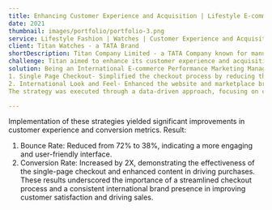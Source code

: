 ```yaml
---
title: Enhancing Customer Experience and Acquisition | Lifestyle E-commerce
date: 2021
thumbnail: images/portfolio/portfolio-3.png
service: Lifestyle Fashion | Watches | Customer Experience and Acquisition
client: Titan Watches - a TATA Brand
shortDescription: Titan Company Limited - a TATA Company known for manufacturing lifestyle fashion goods - watches, wearables and accessories, website and marketplace brand pages in the Southeast Asian (SEA) market.
challenge: Titan aimed to enhance its customer experience and acquisition via its website and marketplace brand pages in the Southeast Asian (SEA) market. The primary challenge was the complexity of the checkout process and the lack of an international feel and satisfactory product details, which deterred potential customers from completing their purchases.
solution: Being an International E-commerce Performance Marketing Manager, I led the initiative to address these challenges by implementing two key strategies
1. Single Page Checkout- Simplified the checkout process by reducing the steps required to complete a purchase, making it more user-friendly, especially for international customers.
2. International Look and Feel- Enhanced the website and marketplace brand pages with A+ content that resonated with a global audience. This included high-quality banners and images, detailed product descriptions, easy navigation and localized content to ensure a cohesive and appealing international brand presence.
The strategy was executed through a data-driven approach, focusing on customer behaviour analytics and insights gathered from various touchpoints. Collaborated closely with cross-functional teams, including the product, operations, tech, and CRM teams, to ensure seamless implementation and alignment with the overall brand strategy.

---
```

Implementation of these strategies yielded significant improvements in customer experience and conversion metrics. 
Result:
1) Bounce Rate: Reduced from 72% to 38%, indicating a more engaging and user-friendly interface.
2) Conversion Rate: Increased by 2X, demonstrating the effectiveness of the single-page checkout and enhanced content in driving purchases.
These results underscored the importance of a streamlined checkout process and a consistent international brand presence in improving customer satisfaction and driving sales.
